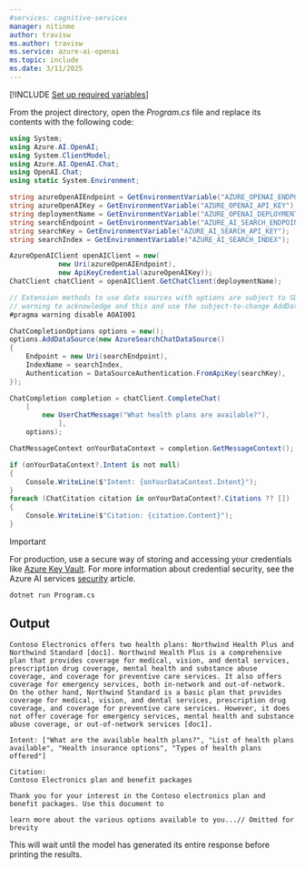 ```yaml
---
#services: cognitive-services
manager: nitinme
author: travisw
ms.author: travisw
ms.service: azure-ai-openai
ms.topic: include
ms.date: 3/11/2025
---
```


[!INCLUDE [Set up required variables](./use-your-data-common-variables.md)]

From the project directory, open the *Program.cs* file and replace its contents with the following code:

```csharp
using System;
using Azure.AI.OpenAI;
using System.ClientModel;
using Azure.AI.OpenAI.Chat;
using OpenAI.Chat;
using static System.Environment;

string azureOpenAIEndpoint = GetEnvironmentVariable("AZURE_OPENAI_ENDPOINT");
string azureOpenAIKey = GetEnvironmentVariable("AZURE_OPENAI_API_KEY");
string deploymentName = GetEnvironmentVariable("AZURE_OPENAI_DEPLOYMENT_NAME");
string searchEndpoint = GetEnvironmentVariable("AZURE_AI_SEARCH_ENDPOINT");
string searchKey = GetEnvironmentVariable("AZURE_AI_SEARCH_API_KEY");
string searchIndex = GetEnvironmentVariable("AZURE_AI_SEARCH_INDEX");

AzureOpenAIClient openAIClient = new(
			new Uri(azureOpenAIEndpoint),
			new ApiKeyCredential(azureOpenAIKey));
ChatClient chatClient = openAIClient.GetChatClient(deploymentName);

// Extension methods to use data sources with options are subject to SDK surface changes. Suppress the
// warning to acknowledge and this and use the subject-to-change AddDataSource method.
#pragma warning disable AOAI001

ChatCompletionOptions options = new();
options.AddDataSource(new AzureSearchChatDataSource()
{
	Endpoint = new Uri(searchEndpoint),
	IndexName = searchIndex,
	Authentication = DataSourceAuthentication.FromApiKey(searchKey),
});

ChatCompletion completion = chatClient.CompleteChat(
	[
		new UserChatMessage("What health plans are available?"),
			],
	options);

ChatMessageContext onYourDataContext = completion.GetMessageContext();

if (onYourDataContext?.Intent is not null)
{
	Console.WriteLine($"Intent: {onYourDataContext.Intent}");
}
foreach (ChatCitation citation in onYourDataContext?.Citations ?? [])
{
	Console.WriteLine($"Citation: {citation.Content}");
}
```

> [!IMPORTANT]
> For production, use a secure way of storing and accessing your credentials like [Azure Key Vault](/azure/key-vault/general/overview). For more information about credential security, see the Azure AI services [security](../../security-features.md) article.

```cmd
dotnet run Program.cs
```

## Output

```output
Contoso Electronics offers two health plans: Northwind Health Plus and Northwind Standard [doc1]. Northwind Health Plus is a comprehensive plan that provides coverage for medical, vision, and dental services, prescription drug coverage, mental health and substance abuse coverage, and coverage for preventive care services. It also offers coverage for emergency services, both in-network and out-of-network. On the other hand, Northwind Standard is a basic plan that provides coverage for medical, vision, and dental services, prescription drug coverage, and coverage for preventive care services. However, it does not offer coverage for emergency services, mental health and substance abuse coverage, or out-of-network services [doc1].

Intent: ["What are the available health plans?", "List of health plans available", "Health insurance options", "Types of health plans offered"]

Citation:
Contoso Electronics plan and benefit packages

Thank you for your interest in the Contoso electronics plan and benefit packages. Use this document to

learn more about the various options available to you...// Omitted for brevity
```

This will wait until the model has generated its entire response before printing the results.